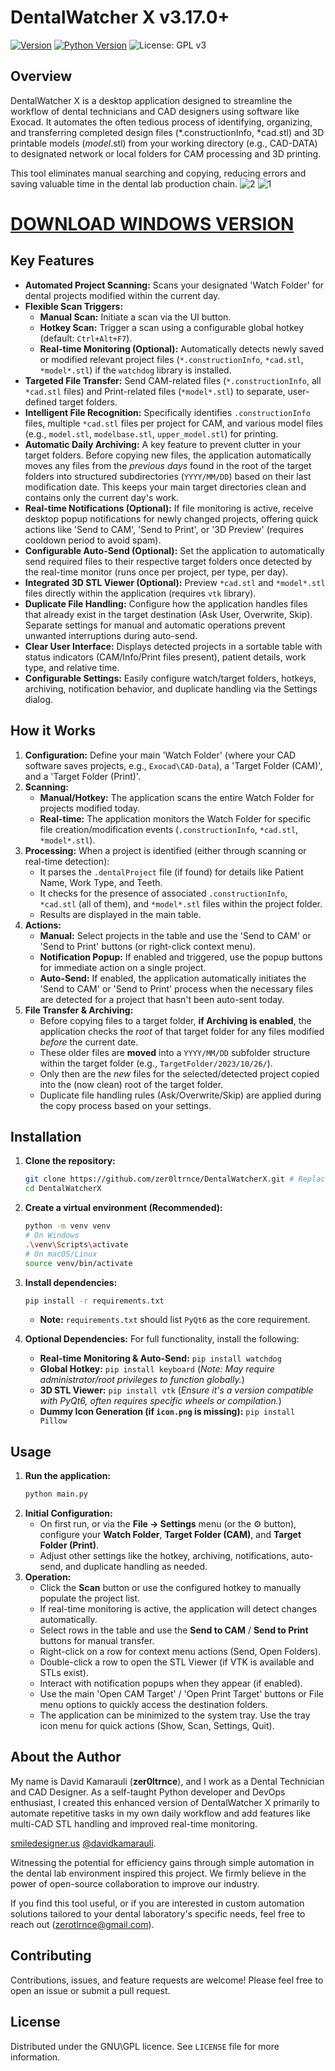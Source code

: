 # DentalWatcher X v3.17.0+
[![Version](https://img.shields.io/badge/version-3.17.0%2B-blue.svg)](https://github.com/zer0ltrnce/DentalWatcherX) <!-- Optional: Replace with your actual repo link -->
[![Python Version](https://img.shields.io/badge/python-3.x-brightgreen.svg)](https://www.python.org/)
![License: GPL v3](https://img.shields.io/badge/License-GPLv3-blue.svg)


## Overview

DentalWatcher X is a desktop application designed to streamline the workflow of dental technicians and CAD designers using software like Exocad. It automates the often tedious process of identifying, organizing, and transferring completed design files (*.constructionInfo, *cad.stl) and 3D printable models (*model*.stl) from your working directory (e.g., CAD-DATA) to designated network or local folders for CAM processing and 3D printing.

This tool eliminates manual searching and copying, reducing errors and saving valuable time in the dental lab production chain.
![2](https://github.com/user-attachments/assets/efb767d3-779f-40f0-a254-9f4527eab47b)
![1](https://github.com/user-attachments/assets/022ae562-44f6-47f5-8053-6cf3e915c6b5)



# [DOWNLOAD WINDOWS VERSION](https://github.com/zer0ltrnce/dentalwatcherX/releases/tag/production)

## Key Features

*   **Automated Project Scanning:** Scans your designated 'Watch Folder' for dental projects modified within the current day.
*   **Flexible Scan Triggers:**
    *   **Manual Scan:** Initiate a scan via the UI button.
    *   **Hotkey Scan:** Trigger a scan using a configurable global hotkey (default: `Ctrl+Alt+F7`).
    *   **Real-time Monitoring (Optional):** Automatically detects newly saved or modified relevant project files (`*.constructionInfo`, `*cad.stl`, `*model*.stl`) if the `watchdog` library is installed.
*   **Targeted File Transfer:** Send CAM-related files (`*.constructionInfo`, all `*cad.stl` files) and Print-related files (`*model*.stl`) to separate, user-defined target folders.
*   **Intelligent File Recognition:** Specifically identifies `.constructionInfo` files, multiple `*cad.stl` files per project for CAM, and various model files (e.g., `model.stl`, `modelbase.stl`, `upper_model.stl`) for printing.
*   **Automatic Daily Archiving:** A key feature to prevent clutter in your target folders. Before copying new files, the application automatically moves any files from the *previous days* found in the root of the target folders into structured subdirectories (`YYYY/MM/DD`) based on their last modification date. This keeps your main target directories clean and contains only the current day's work.
*   **Real-time Notifications (Optional):** If file monitoring is active, receive desktop popup notifications for newly changed projects, offering quick actions like 'Send to CAM', 'Send to Print', or '3D Preview' (requires cooldown period to avoid spam).
*   **Configurable Auto-Send (Optional):** Set the application to automatically send required files to their respective target folders once detected by the real-time monitor (runs once per project, per type, per day).
*   **Integrated 3D STL Viewer (Optional):** Preview `*cad.stl` and `*model*.stl` files directly within the application (requires `vtk` library).
*   **Duplicate File Handling:** Configure how the application handles files that already exist in the target destination (Ask User, Overwrite, Skip). Separate settings for manual and automatic operations prevent unwanted interruptions during auto-send.
*   **Clear User Interface:** Displays detected projects in a sortable table with status indicators (CAM/Info/Print files present), patient details, work type, and relative time.
*   **Configurable Settings:** Easily configure watch/target folders, hotkeys, archiving, notification behavior, and duplicate handling via the Settings dialog.

## How it Works

1.  **Configuration:** Define your main 'Watch Folder' (where your CAD software saves projects, e.g., `Exocad\CAD-Data`), a 'Target Folder (CAM)', and a 'Target Folder (Print)'.
2.  **Scanning:**
    *   **Manual/Hotkey:** The application scans the entire Watch Folder for projects modified today.
    *   **Real-time:** The application monitors the Watch Folder for specific file creation/modification events (`.constructionInfo`, `*cad.stl`, `*model*.stl`).
3.  **Processing:** When a project is identified (either through scanning or real-time detection):
    *   It parses the `.dentalProject` file (if found) for details like Patient Name, Work Type, and Teeth.
    *   It checks for the presence of associated `.constructionInfo`, `*cad.stl` (all of them), and `*model*.stl` files within the project folder.
    *   Results are displayed in the main table.
4.  **Actions:**
    *   **Manual:** Select projects in the table and use the 'Send to CAM' or 'Send to Print' buttons (or right-click context menu).
    *   **Notification Popup:** If enabled and triggered, use the popup buttons for immediate action on a single project.
    *   **Auto-Send:** If enabled, the application automatically initiates the 'Send to CAM' or 'Send to Print' process when the necessary files are detected for a project that hasn't been auto-sent today.
5.  **File Transfer & Archiving:**
    *   Before copying files to a target folder, **if Archiving is enabled**, the application checks the *root* of that target folder for any files modified *before* the current date.
    *   These older files are **moved** into a `YYYY/MM/DD` subfolder structure within the target folder (e.g., `TargetFolder/2023/10/26/`).
    *   Only then are the *new* files for the selected/detected project copied into the (now clean) root of the target folder.
    *   Duplicate file handling rules (Ask/Overwrite/Skip) are applied during the copy process based on your settings.

## Installation

1.  **Clone the repository:**
    ```bash
    git clone https://github.com/zer0ltrnce/DentalWatcherX.git # Replace with your actual repo URL if different
    cd DentalWatcherX
    ```
2.  **Create a virtual environment (Recommended):**
    ```bash
    python -m venv venv
    # On Windows
    .\venv\Scripts\activate
    # On macOS/Linux
    source venv/bin/activate
    ```
3.  **Install dependencies:**
    ```bash
    pip install -r requirements.txt
    ```
    *   **Note:** `requirements.txt` should list `PyQt6` as the core requirement.

4.  **Optional Dependencies:** For full functionality, install the following:
    *   **Real-time Monitoring & Auto-Send:** `pip install watchdog`
    *   **Global Hotkey:** `pip install keyboard` (*Note: May require administrator/root privileges to function globally.*)
    *   **3D STL Viewer:** `pip install vtk` (*Ensure it's a version compatible with PyQt6, often requires specific wheels or compilation.*)
    *   **Dummy Icon Generation (if `icon.png` is missing):** `pip install Pillow`

## Usage

1.  **Run the application:**
    ```bash
    python main.py
    ```
2.  **Initial Configuration:**
    *   On first run, or via the **File -> Settings** menu (or the ⚙️ button), configure your **Watch Folder**, **Target Folder (CAM)**, and **Target Folder (Print)**.
    *   Adjust other settings like the hotkey, archiving, notifications, auto-send, and duplicate handling as needed.
3.  **Operation:**
    *   Click the **Scan** button or use the configured hotkey to manually populate the project list.
    *   If real-time monitoring is active, the application will detect changes automatically.
    *   Select rows in the table and use the **Send to CAM** / **Send to Print** buttons for manual transfer.
    *   Right-click on a row for context menu actions (Send, Open Folders).
    *   Double-click a row to open the STL Viewer (if VTK is available and STLs exist).
    *   Interact with notification popups when they appear (if enabled).
    *   Use the main 'Open CAM Target' / 'Open Print Target' buttons or File menu options to quickly access the destination folders.
    *   The application can be minimized to the system tray. Use the tray icon menu for quick actions (Show, Scan, Settings, Quit).

## About the Author


My name is David Kamarauli (**zer0ltrnce**), and I work as a Dental Technician and CAD Designer. As a self-taught Python developer and DevOps enthusiast, I created this enhanced version of DentalWatcher X primarily to automate repetitive tasks in my own daily workflow and add features like multi-CAD STL handling and improved real-time monitoring.

[smiledesigner.us](https://smiledesigner.us) [@davidkamarauli](https://www.instagram.com/davidkamaraulli).

Witnessing the potential for efficiency gains through simple automation in the dental lab environment inspired this project. We firmly believe in the power of open-source collaboration to improve our industry.

If you find this tool useful, or if you are interested in custom automation solutions tailored to your dental laboratory's specific needs, feel free to reach out (zerotlrnce@gmail.com).

## Contributing

Contributions, issues, and feature requests are welcome! Please feel free to open an issue or submit a pull request.

## License

Distributed under the GNU\GPL licence. See `LICENSE` file for more information.
